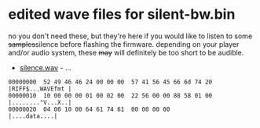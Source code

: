 # edited wave files for silent-bw.bin
no you don't need these, but they're here if you would like to listen to some ~~samples~~silence before flashing the firmware. depending on your player and/or audio system, these ~~may~~ will definitely be too short to be audible.
* [silence.wav](https://raw.github.com/prokrypt/campsnap-fun/main/fwhacks/silent-bw/silence.wav) - ...
```
00000000  52 49 46 46 24 00 00 00  57 41 56 45 66 6d 74 20  |RIFF$...WAVEfmt |
00000010  10 00 00 00 01 00 02 00  22 56 00 00 88 58 01 00  |........"V...X..|
00000020  04 00 10 00 64 61 74 61  00 00 00 00              |....data....|
```
